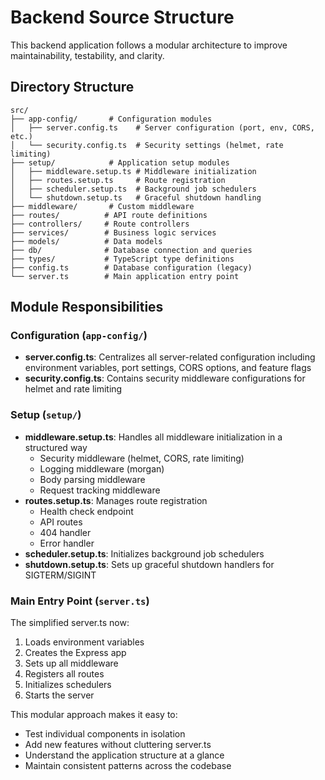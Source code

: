 # Backend Source Structure

This backend application follows a modular architecture to improve maintainability, testability, and clarity.

## Directory Structure

```
src/
├── app-config/       # Configuration modules
│   ├── server.config.ts    # Server configuration (port, env, CORS, etc.)
│   └── security.config.ts  # Security settings (helmet, rate limiting)
├── setup/            # Application setup modules
│   ├── middleware.setup.ts # Middleware initialization
│   ├── routes.setup.ts     # Route registration
│   ├── scheduler.setup.ts  # Background job schedulers
│   └── shutdown.setup.ts   # Graceful shutdown handling
├── middleware/       # Custom middleware
├── routes/          # API route definitions
├── controllers/     # Route controllers
├── services/        # Business logic services
├── models/          # Data models
├── db/              # Database connection and queries
├── types/           # TypeScript type definitions
├── config.ts        # Database configuration (legacy)
└── server.ts        # Main application entry point
```

## Module Responsibilities

### Configuration (`app-config/`)
- **server.config.ts**: Centralizes all server-related configuration including environment variables, port settings, CORS options, and feature flags
- **security.config.ts**: Contains security middleware configurations for helmet and rate limiting

### Setup (`setup/`)
- **middleware.setup.ts**: Handles all middleware initialization in a structured way
  - Security middleware (helmet, CORS, rate limiting)
  - Logging middleware (morgan)
  - Body parsing middleware
  - Request tracking middleware
- **routes.setup.ts**: Manages route registration
  - Health check endpoint
  - API routes
  - 404 handler
  - Error handler
- **scheduler.setup.ts**: Initializes background job schedulers
- **shutdown.setup.ts**: Sets up graceful shutdown handlers for SIGTERM/SIGINT

### Main Entry Point (`server.ts`)
The simplified server.ts now:
1. Loads environment variables
2. Creates the Express app
3. Sets up all middleware
4. Registers all routes
5. Initializes schedulers
6. Starts the server

This modular approach makes it easy to:
- Test individual components in isolation
- Add new features without cluttering server.ts
- Understand the application structure at a glance
- Maintain consistent patterns across the codebase 